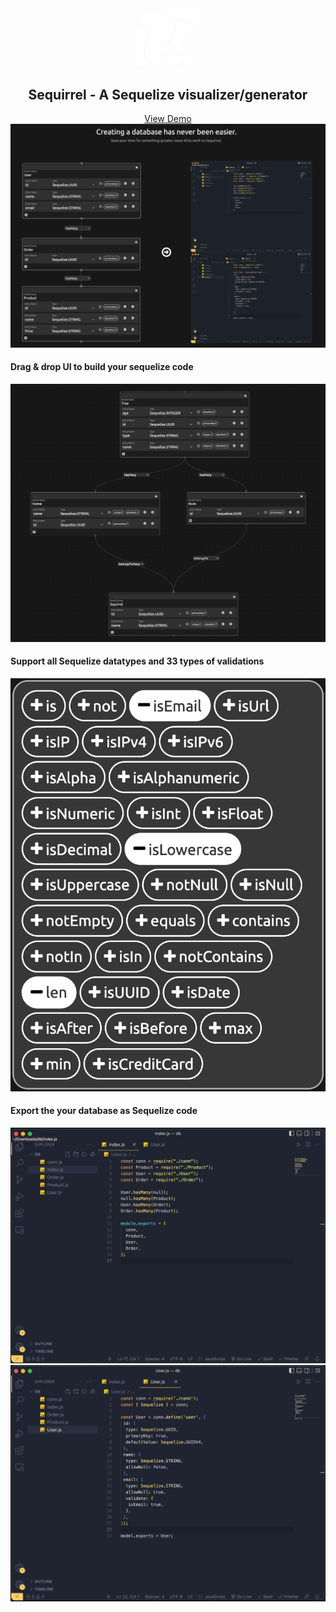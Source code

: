 <!-- PROJECT LOGO -->

<div align="center">
    <img src="./public/logo copy.svg" alt="Logo" width="100">
    <h2>Sequirrel - A Sequelize visualizer/generator</h2>
    <a href="https://sequirrel.herokuapp.com/">View Demo</a>
    <img src="./public/md screen.png" alt="Logo" >
</div>
<h4>Drag & drop UI to build your sequelize code</h4>
<img src="./public/md screen2.png" alt="Logo" >

<h4>Support all Sequelize datatypes and 33 types of validations</h4>
<img src="./public/img/feature-section-1.png" alt="Logo" >

<h4>Export the your database as Sequelize code</h4>
<img src="./public/img/example-section-result1.png" alt="Logo" >
<img src="./public/img/example-section-result2.png" alt="Logo" >
